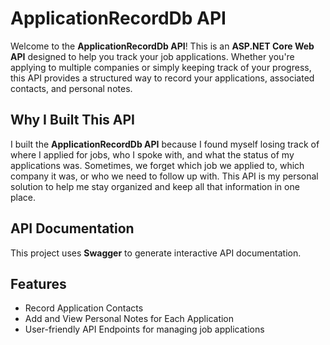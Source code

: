 # ApplicationRecordDb API

Welcome to the **ApplicationRecordDb API**! This is an **ASP.NET Core Web API** designed to help you track your job applications. Whether you're applying to multiple companies or simply keeping track of your progress, this API provides a structured way to record your applications, associated contacts, and personal notes.

## Why I Built This API

I built the **ApplicationRecordDb API** because I found myself losing track of where I applied for jobs, who I spoke with, and what the status of my applications was. Sometimes, we forget which job we applied to, which company it was, or who we need to follow up with. This API is my personal solution to help me stay organized and keep all that information in one place.

## API Documentation

This project uses **Swagger** to generate interactive API documentation.

## Features

- Record Application Contacts
- Add and View Personal Notes for Each Application
- User-friendly API Endpoints for managing job applications


